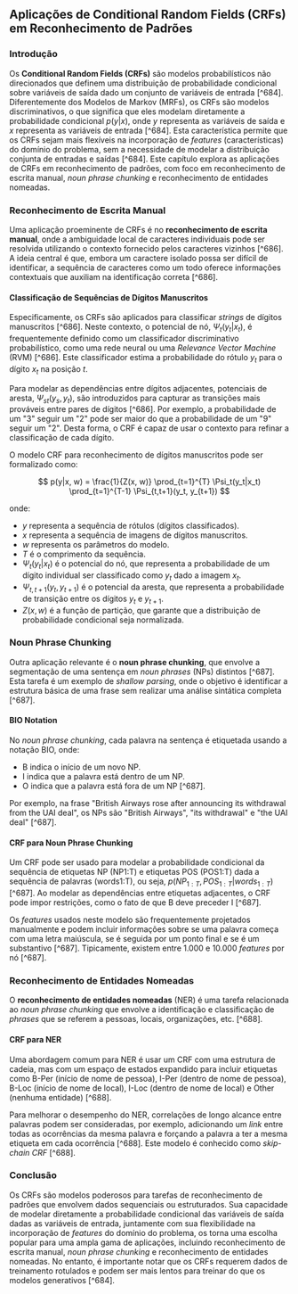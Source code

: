 ## Aplicações de Conditional Random Fields (CRFs) em Reconhecimento de Padrões

### Introdução
Os **Conditional Random Fields (CRFs)** são modelos probabilísticos não direcionados que definem uma distribuição de probabilidade condicional sobre variáveis de saída dado um conjunto de variáveis de entrada [^684]. Diferentemente dos Modelos de Markov (MRFs), os CRFs são modelos discriminativos, o que significa que eles modelam diretamente a probabilidade condicional $p(y|x)$, onde $y$ representa as variáveis de saída e $x$ representa as variáveis de entrada [^684]. Esta característica permite que os CRFs sejam mais flexíveis na incorporação de *features* (características) do domínio do problema, sem a necessidade de modelar a distribuição conjunta de entradas e saídas [^684]. Este capítulo explora as aplicações de CRFs em reconhecimento de padrões, com foco em reconhecimento de escrita manual, *noun phrase chunking* e reconhecimento de entidades nomeadas.

### Reconhecimento de Escrita Manual
Uma aplicação proeminente de CRFs é no **reconhecimento de escrita manual**, onde a ambiguidade local de caracteres individuais pode ser resolvida utilizando o contexto fornecido pelos caracteres vizinhos [^686]. A ideia central é que, embora um caractere isolado possa ser difícil de identificar, a sequência de caracteres como um todo oferece informações contextuais que auxiliam na identificação correta [^686].

#### Classificação de Sequências de Dígitos Manuscritos
Especificamente, os CRFs são aplicados para classificar *strings* de dígitos manuscritos [^686]. Neste contexto, o potencial de nó, $\Psi_t(y_t|x_t)$, é frequentemente definido como um classificador discriminativo probabilístico, como uma rede neural ou uma *Relevance Vector Machine* (RVM) [^686]. Este classificador estima a probabilidade do rótulo $y_t$ para o dígito $x_t$ na posição $t$.

Para modelar as dependências entre dígitos adjacentes, potenciais de aresta, $\Psi_{st}(y_s, y_t)$, são introduzidos para capturar as transições mais prováveis entre pares de dígitos [^686]. Por exemplo, a probabilidade de um "3" seguir um "2" pode ser maior do que a probabilidade de um "9" seguir um "2". Desta forma, o CRF é capaz de usar o contexto para refinar a classificação de cada dígito.

O modelo CRF para reconhecimento de dígitos manuscritos pode ser formalizado como:

$$
p(y|x, w) = \frac{1}{Z(x, w)} \prod_{t=1}^{T} \Psi_t(y_t|x_t) \prod_{t=1}^{T-1} \Psi_{t,t+1}(y_t, y_{t+1})
$$

onde:
*   $y$ representa a sequência de rótulos (dígitos classificados).
*   $x$ representa a sequência de imagens de dígitos manuscritos.
*   $w$ representa os parâmetros do modelo.
*   $T$ é o comprimento da sequência.
*   $\Psi_t(y_t|x_t)$ é o potencial do nó, que representa a probabilidade de um dígito individual ser classificado como $y_t$ dado a imagem $x_t$.
*   $\Psi_{t,t+1}(y_t, y_{t+1})$ é o potencial da aresta, que representa a probabilidade de transição entre os dígitos $y_t$ e $y_{t+1}$.
*   $Z(x, w)$ é a função de partição, que garante que a distribuição de probabilidade condicional seja normalizada.

### Noun Phrase Chunking
Outra aplicação relevante é o **noun phrase chunking**, que envolve a segmentação de uma sentença em *noun phrases* (NPs) distintos [^687]. Esta tarefa é um exemplo de *shallow parsing*, onde o objetivo é identificar a estrutura básica de uma frase sem realizar uma análise sintática completa [^687].

#### BIO Notation
No *noun phrase chunking*, cada palavra na sentença é etiquetada usando a notação BIO, onde:
*   B indica o início de um novo NP.
*   I indica que a palavra está dentro de um NP.
*   O indica que a palavra está fora de um NP [^687].

Por exemplo, na frase "British Airways rose after announcing its withdrawal from the UAI deal", os NPs são "British Airways", "its withdrawal" e "the UAI deal" [^687].

#### CRF para Noun Phrase Chunking
Um CRF pode ser usado para modelar a probabilidade condicional da sequência de etiquetas NP (NP1:T) e etiquetas POS (POS1:T) dada a sequência de palavras (words1:T), ou seja, $p(NP_{1:T}, POS_{1:T}|words_{1:T})$ [^687]. Ao modelar as dependências entre etiquetas adjacentes, o CRF pode impor restrições, como o fato de que B deve preceder I [^687].

Os *features* usados neste modelo são frequentemente projetados manualmente e podem incluir informações sobre se uma palavra começa com uma letra maiúscula, se é seguida por um ponto final e se é um substantivo [^687]. Tipicamente, existem entre 1.000 e 10.000 *features* por nó [^687].

### Reconhecimento de Entidades Nomeadas
O **reconhecimento de entidades nomeadas** (NER) é uma tarefa relacionada ao *noun phrase chunking* que envolve a identificação e classificação de *phrases* que se referem a pessoas, locais, organizações, etc. [^688].

#### CRF para NER
Uma abordagem comum para NER é usar um CRF com uma estrutura de cadeia, mas com um espaço de estados expandido para incluir etiquetas como B-Per (início de nome de pessoa), I-Per (dentro de nome de pessoa), B-Loc (início de nome de local), I-Loc (dentro de nome de local) e Other (nenhuma entidade) [^688].

Para melhorar o desempenho do NER, correlações de longo alcance entre palavras podem ser consideradas, por exemplo, adicionando um *link* entre todas as ocorrências da mesma palavra e forçando a palavra a ter a mesma etiqueta em cada ocorrência [^688]. Este modelo é conhecido como *skip-chain CRF* [^688].

### Conclusão
Os CRFs são modelos poderosos para tarefas de reconhecimento de padrões que envolvem dados sequenciais ou estruturados. Sua capacidade de modelar diretamente a probabilidade condicional das variáveis de saída dadas as variáveis de entrada, juntamente com sua flexibilidade na incorporação de *features* do domínio do problema, os torna uma escolha popular para uma ampla gama de aplicações, incluindo reconhecimento de escrita manual, *noun phrase chunking* e reconhecimento de entidades nomeadas. No entanto, é importante notar que os CRFs requerem dados de treinamento rotulados e podem ser mais lentos para treinar do que os modelos generativos [^684].

<!-- END -->